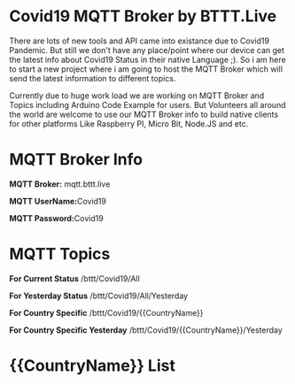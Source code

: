 # Covid19 MQTT Broker by BTTT.Live
<p>There are lots of new tools and API came into existance due to Covid19 Pandemic. But still we don't have any place/point where our device can get the latest info about Covid19 Status in their native Language ;). So i am here to start a new project where i am going to host the MQTT Broker which will send the latest information to different topics.</p>
<p>Currently due to huge work load we are working on MQTT Broker and Topics including Arduino Code Example for users. But Volunteers all around the world are welcome to use our MQTT Broker info to build native clients for other platforms Like Raspberry PI, Micro Bit, Node.JS  and etc.</p>

# MQTT Broker Info
<p><b>MQTT Broker:</b> mqtt.bttt.live</p>
<p><b>MQTT UserName:</b>Covid19</p>
<p><b>MQTT Password:</b>Covid19</p>

# MQTT Topics
<p><b>For Current Status</b> /bttt/Covid19/All</p>
<p><b>For Yesterday Status</b> /bttt/Covid19/All/Yesterday</p>
<p><b>For Country Specific</b> /bttt/Covid19/{{CountryName}}</p>
<p><b>For Country Specific Yesterday</b> /bttt/Covid19/{{CountryName}}/Yesterday</p>

# {{CountryName}} List
